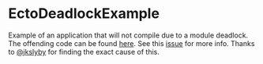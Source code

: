 # EctoDeadlockExample

Example of an application that will not compile due to a module deadlock. The offending code can be found [here](https://github.com/supernintendo/ecto_deadlock_example/blob/master/lib/ecto_deadlock_example/user.ex#L6). See this [issue](https://github.com/elixir-ecto/ecto/issues/2519) for more info. Thanks to [@jkslyby](https://github.com/jkslyby) for finding the exact cause of this.
